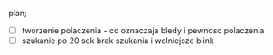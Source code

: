 

plan;
- [ ] tworzenie polaczenia - co oznaczaja bledy i pewnosc polaczenia
- [ ] szukanie po 20 sek brak szukania i wolniejsze blink